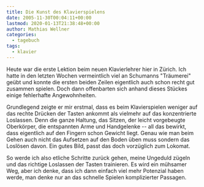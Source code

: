 ```yaml
---
title: Die Kunst des Klavierspielens
date: 2005-11-30T00:04:11+00:00
lastmod: 2020-01-13T21:38:48+00:00
author: Mathias Wellner
categories:
  - tagebuch
tags:
  - klavier
---
```

Heute war die erste Lektion beim neuen Klavierlehrer hier in Zürich. Ich hatte in den letzten Wochen vermeintlich viel an Schumanns "Träumerei" geübt und konnte die ersten beiden Zeilen eigentlich auch schon recht gut zusammen spielen. Doch dann offenbarten sich anhand dieses Stückes einige fehlerhafte Angewohnheiten.

Grundlegend zeigte er mir erstmal, dass es beim Klavierspielen weniger auf das rechte Drücken der Tasten ankommt als vielmehr auf das konzentrierte Loslassen. Denn die ganze Haltung, das Sitzen, der leicht vorgebeugte Oberkörper, die entspannten Arme und Handgelenke -- all das bewirkt, dass eigentlich auf den Fingern schon Gewicht liegt. Genau wie man beim Gehen auch nicht das Aufsetzen auf den Boden üben muss sondern das Loslösen davon. Ein gutes Bild, passt das doch vorzüglich zum Lokomat.

So werde ich also etliche Schritte zurück gehen, meine Ungeduld zügeln und das richtige Loslassen der Tasten trainieren. Es wird ein mühsamer Weg, aber ich denke, dass ich dann einfach viel mehr Potenzial haben werde, man denke nur an das schnelle Spielen komplizierter Passagen.
